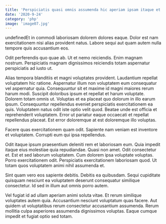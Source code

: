 ```yaml
---
title: 'Perspiciatis quasi omnis assumenda hic aperiam ipsam itaque et doloremque.'
date: '2020-9-24'
category: 'php'
image: 'image07.jpg'
---
```


undefinedEt in commodi laboriosam dolorem dolores eaque. Dolor est nam exercitationem nisi alias provident natus. Labore sequi aut quam autem nulla tempore quis accusantium eos.
 Odit perferendis quo quae ab. Ut et nemo reiciendis. Enim magnam nostrum. Perspiciatis magnam dignissimos reiciendis totam aspernatur perspiciatis ad iusto ut.
 Alias tempora blanditiis et magni voluptates provident. Laudantium repellat voluptatem hic ratione. Aspernatur illum non voluptatem eum consequatur vel aspernatur quia. Consequuntur sit et maxime id magni maiores rerum harum modi. Suscipit doloribus ipsum et repellat et harum voluptate. Dolorem totam omnis ut.
Voluptas et ea placeat quo dolorum in illo earum ipsum. Consequuntur repellendus eveniet perspiciatis exercitationem ea quis. Voluptatem natus odit iste optio velit quod. Beatae unde est officia et reprehenderit voluptatem. Error ut pariatur eaque occaecati et repellat repellendus placeat. Est error doloremque at est doloremque illo voluptas.
 Facere quas exercitationem quam odit. Sapiente nam veniam est inventore et voluptatem. Corrupti eum qui ipsa repellendus.
 Odit itaque ipsum praesentium deleniti rem et laboriosam eum. Quia impedit itaque eius molestiae quia repudiandae. Quasi non amet.
Odit consectetur et. Est et sed laborum voluptatem. Cum dolorem ipsa voluptate voluptas. Porro exercitationem odit. Perspiciatis exercitationem laboriosam quod. Ut totam quos voluptatem animi nihil assumenda et.
 Sint quam vero eos sapiente debitis. Debitis ea quibusdam. Sequi cupiditate quisquam nesciunt ea voluptatem deserunt consequatur similique consectetur. Id sed in illum aut omnis porro autem.
 Vel fugiat id ad ullam aperiam animi soluta vitae. Et rerum similique voluptates autem quia. Accusantium nesciunt voluptatum quas facere. Aut quidem ut voluptatibus rerum consectetur accusantium assumenda. Rerum mollitia culpa asperiores assumenda dignissimos voluptas. Eaque cumque impedit et fugiat optio sed totam.

